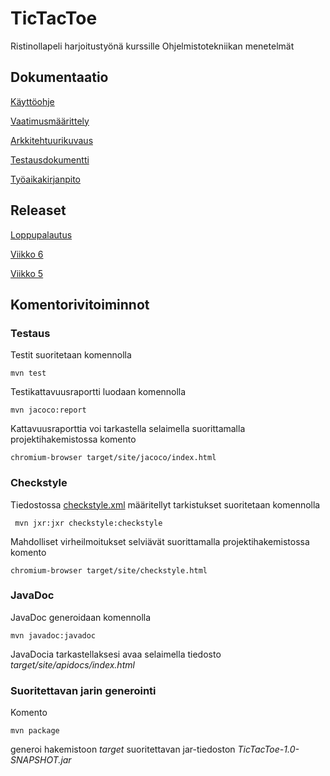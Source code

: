 # TicTacToe

Ristinollapeli harjoitustyönä kurssille Ohjelmistotekniikan menetelmät

## Dokumentaatio
[Käyttöohje](https://github.com/mnnamaria/otm-harjoitustyo/blob/master/dokumentaatio/kayttoohje.md)

[Vaatimusmäärittely](https://github.com/mnnamaria/otm-harjoitustyo/blob/master/dokumentaatio/alustavamaarittely.md)

[Arkkitehtuurikuvaus](https://github.com/mnnamaria/otm-harjoitustyo/blob/master/dokumentaatio/arkkitehtuuri.md)

[Testausdokumentti](https://github.com/mnnamaria/otm-harjoitustyo/blob/master/dokumentaatio/testaus.md)

[Työaikakirjanpito](https://github.com/mnnamaria/otm-harjoitustyo/blob/master/dokumentaatio/tyoaikakirjanpito.md)

## Releaset
[Loppupalautus](https://github.com/mnnamaria/otm-harjoitustyo/releases/tag/loppupalautus)

[Viikko 6](https://github.com/mnnamaria/otm-harjoitustyo/releases/tag/viikko6)

[Viikko 5](https://github.com/mnnamaria/otm-harjoitustyo/releases/tag/viikko5)


## Komentorivitoiminnot

### Testaus
Testit suoritetaan komennolla
```
mvn test
```
Testikattavuusraportti luodaan komennolla
```
mvn jacoco:report
```
Kattavuusraporttia voi tarkastella selaimella suorittamalla projektihakemistossa komento
```
chromium-browser target/site/jacoco/index.html
```
### Checkstyle

Tiedostossa [checkstyle.xml](https://github.com/mnnamaria/otm-harjoitustyo/blob/master/TicTacToe/checkstyle.xml) määritellyt tarkistukset suoritetaan komennolla

```
 mvn jxr:jxr checkstyle:checkstyle
```

Mahdolliset virheilmoitukset selviävät suorittamalla projektihakemistossa komento

```
chromium-browser target/site/checkstyle.html
```

### JavaDoc

JavaDoc generoidaan komennolla

```
mvn javadoc:javadoc
```

JavaDocia tarkastellaksesi avaa selaimella tiedosto _target/site/apidocs/index.html_

### Suoritettavan jarin generointi

Komento

```
mvn package
```

generoi hakemistoon _target_ suoritettavan jar-tiedoston _TicTacToe-1.0-SNAPSHOT.jar_
